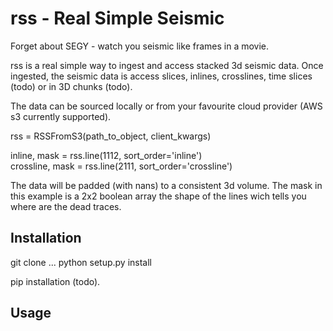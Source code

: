 # rss - Real Simple Seismic

Forget about SEGY - watch you seismic like frames in a movie.

rss is a real simple way to ingest and access stacked 3d seismic data. Once ingested, 
the seismic data is access slices, inlines, crosslines, time slices (todo) or in 
3D chunks (todo). 

The data can be sourced locally or from your favourite cloud provider (AWS s3 currently supported).

rss = RSSFromS3(path_to_object, client_kwargs)

inline, mask = rss.line(1112, sort_order='inline')\
crossline, mask = rss.line(2111, sort_order='crossline')

The data will be padded (with nans) to a consistent 3d volume. The mask in this example is a 2x2
boolean array the shape of the lines wich tells you where are the dead traces.

## Installation 
git clone ...
python setup.py install

pip installation (todo).

## Usage


